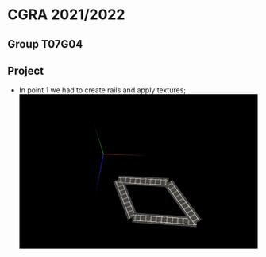 # CGRA 2021/2022

## Group T07G04

## Project

- In point 1 we had to create rails and apply textures;
![Screenshot 1](screenshots/cgra-t07g04-proj-1.png)  
